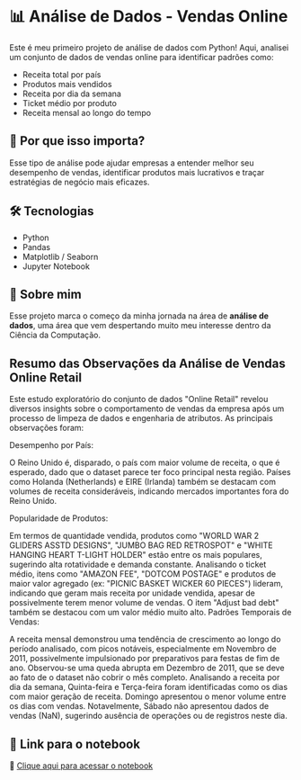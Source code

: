 
# 📊 Análise de Dados - Vendas Online

Este é meu primeiro projeto de análise de dados com Python! Aqui, analisei um conjunto de dados de vendas online para identificar padrões como:

- Receita total por país
- Produtos mais vendidos
- Receita por dia da semana
- Ticket médio por produto
- Receita mensal ao longo do tempo

## 🚀 Por que isso importa?

Esse tipo de análise pode ajudar empresas a entender melhor seu desempenho de vendas, identificar produtos mais lucrativos e traçar estratégias de negócio mais eficazes.

## 🛠 Tecnologias

- Python
- Pandas
- Matplotlib / Seaborn
- Jupyter Notebook

## 🧠 Sobre mim

Esse projeto marca o começo da minha jornada na área de **análise de dados**, uma área que vem despertando muito meu interesse dentro da Ciência da Computação.

## Resumo das Observações da Análise de Vendas Online Retail

Este estudo exploratório do conjunto de dados "Online Retail" revelou diversos insights sobre o comportamento de vendas da empresa após um processo de limpeza de dados e engenharia de atributos. As principais observações foram:

Desempenho por País:

O Reino Unido é, disparado, o país com maior volume de receita, o que é esperado, dado que o dataset parece ter foco principal nesta região.
Países como Holanda (Netherlands) e EIRE (Irlanda) também se destacam com volumes de receita consideráveis, indicando mercados importantes fora do Reino Unido.

Popularidade de Produtos:

Em termos de quantidade vendida, produtos como "WORLD WAR 2 GLIDERS ASSTD DESIGNS", "JUMBO BAG RED RETROSPOT" e "WHITE HANGING HEART T-LIGHT HOLDER" estão entre os mais populares, sugerindo alta rotatividade e demanda constante.
Analisando o ticket médio, itens como "AMAZON FEE", "DOTCOM POSTAGE" e produtos de maior valor agregado (ex: "PICNIC BASKET WICKER 60 PIECES") lideram, indicando que geram mais receita por unidade vendida, apesar de possivelmente terem menor volume de vendas. O item "Adjust bad debt" também se destacou com um valor médio muito alto.
Padrões Temporais de Vendas:

A receita mensal demonstrou uma tendência de crescimento ao longo do período analisado, com picos notáveis, especialmente em Novembro de 2011, possivelmente impulsionado por preparativos para festas de fim de ano. Observou-se uma queda abrupta em Dezembro de 2011, que se deve ao fato de o dataset não cobrir o mês completo.
Analisando a receita por dia da semana, Quinta-feira e Terça-feira foram identificadas como os dias com maior geração de receita. Domingo apresentou o menor volume entre os dias com vendas. Notavelmente, Sábado não apresentou dados de vendas (NaN), sugerindo ausência de operações ou de registros neste dia.

## 📎 Link para o notebook

📂 [Clique aqui para acessar o notebook](./analise_dados_online.ipynb)
